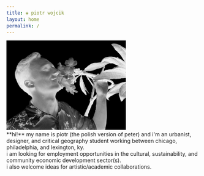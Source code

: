```yaml
---
title: ❀ piotr wojcik
layout: home
permalink: /
---
```

<!-- <img src="/bridge.JPG" width="256"> -->
<!-- <img src="/headshot-negative.jpg" width="196"> -->
<img src="/flora-neg.jpg" width="312">
<br/>
**hi!** my name is piotr (the polish version of peter) and i'm an urbanist, designer, and critical geography student working between chicago, philadelphia, and lexington, ky.
<br/>
i am looking for employment opportunities in the cultural, sustainability, and community economic development sector(s).
<br/>
i also welcome ideas for artistic/academic collaborations.
